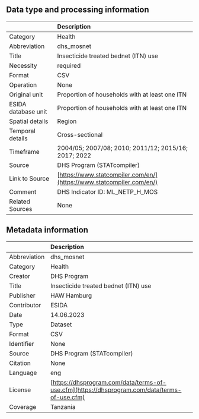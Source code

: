 ## Data type and processing information 

|                     | Description                                                          |
|:--------------------|:---------------------------------------------------------------------|
| Category            | Health                                                               |
| Abbreviation        | dhs_mosnet                                                           |
| Title               | Insecticide treated bednet (ITN) use                                 |
| Necessity           | required                                                             |
| Format              | CSV                                                                  |
| Operation           | None                                                                 |
| Original unit       | Proportion of households with at least one ITN                       |
| ESIDA database unit | Proportion of households with at least one ITN                       |
| Spatial details     | Region                                                               |
| Temporal details    | Cross-sectional                                                      |
| Timeframe           | 2004/05; 2007/08; 2010; 2011/12; 2015/16; 2017; 2022                 |
| Source              | DHS Program (STATcompiler)                                           |
| Link to Source      | [https://www.statcompiler.com/en/](https://www.statcompiler.com/en/) |
| Comment             | DHS Indicator ID: ML_NETP_H_MOS                                      |
| Related Sources     | None                                                                 |

## Metadata information 

|              | Description                                                                                  |
|:-------------|:---------------------------------------------------------------------------------------------|
| Abbreviation | dhs_mosnet                                                                                   |
| Category     | Health                                                                                       |
| Creator      | DHS Program                                                                                  |
| Title        | Insecticide treated bednet (ITN) use                                                         |
| Publisher    | HAW Hamburg                                                                                  |
| Contributor  | ESIDA                                                                                        |
| Date         | 14.06.2023                                                                                   |
| Type         | Dataset                                                                                      |
| Format       | CSV                                                                                          |
| Identifier   | None                                                                                         |
| Source       | DHS Program (STATcompiler)                                                                   |
| Citation     | None                                                                                         |
| Language     | eng                                                                                          |
| License      | [https://dhsprogram.com/data/terms-of-use.cfm](https://dhsprogram.com/data/terms-of-use.cfm) |
| Coverage     | Tanzania                                                                                     |